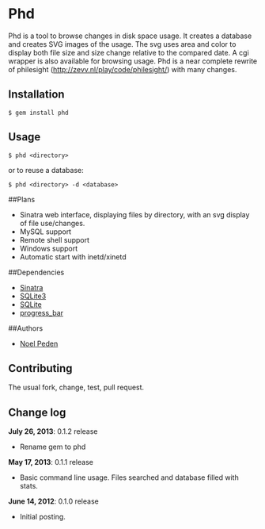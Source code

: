 # Phd

Phd is a tool to browse changes in disk space usage. It creates a database and creates SVG images of the usage. The svg uses area and color to display both file size and size change relative to the compared date. A cgi wrapper is also available for browsing usage. Phd is a near complete rewrite of philesight (http://zevv.nl/play/code/philesight/) with many changes.

## Installation

    $ gem install phd

## Usage

    $ phd <directory>

or to reuse a database:

    $ phd <directory> -d <database>

##Plans

* Sinatra web interface, displaying files by directory, with an svg display of file use/changes.
* MySQL support
* Remote shell support
* Windows support
* Automatic start with inetd/xinetd

##Dependencies

- [Sinatra](https://github.com/sinatra/sinatra)
- [SQLite3](https://github.com/luislavena/sqlite3-ruby)
- [SQLite](http://www.sqlite.org)
- [progress_bar](https://github.com/paul/progress_bar)

##Authors

* [Noel Peden](https://github.com/straydogstudio)

## Contributing

The usual fork, change, test, pull request.

## Change log

**July 26, 2013**: 0.1.2 release

- Rename gem to phd

**May 17, 2013**: 0.1.1 release

- Basic command line usage. Files searched and database filled with stats.

**June 14, 2012**: 0.1.0 release

- Initial posting.
